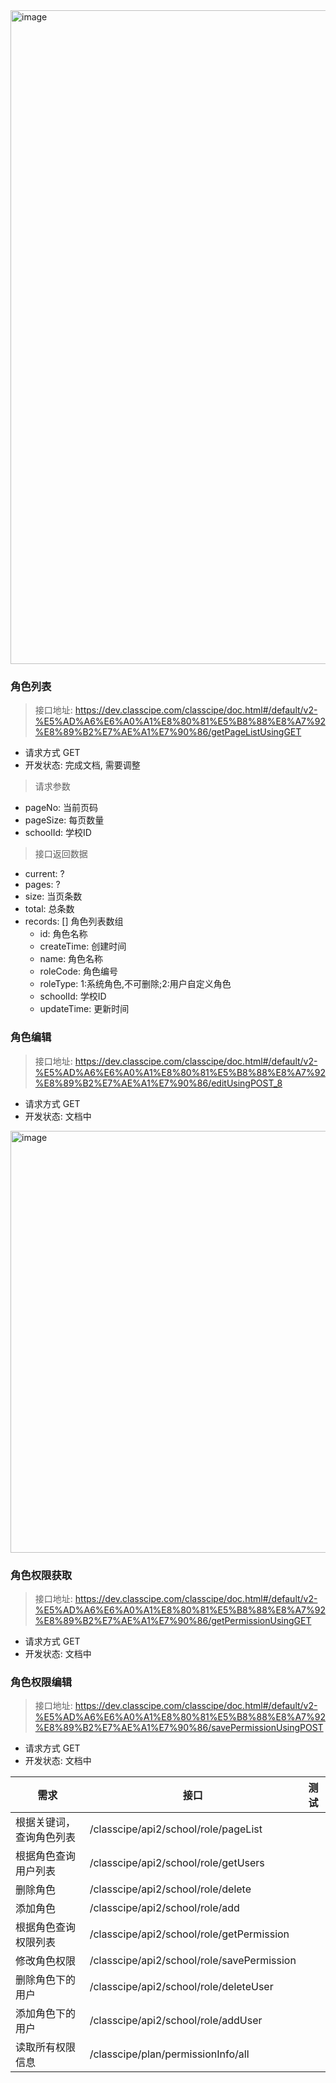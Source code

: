 <img width="1046" alt="image" src="https://user-images.githubusercontent.com/8150260/173976322-32af109b-8a2a-4009-9e87-153bc724f2ca.png">

### 角色列表
> 接口地址: https://dev.classcipe.com/classcipe/doc.html#/default/v2-%E5%AD%A6%E6%A0%A1%E8%80%81%E5%B8%88%E8%A7%92%E8%89%B2%E7%AE%A1%E7%90%86/getPageListUsingGET
- 请求方式 GET
- 开发状态: 完成文档, 需要调整

> 请求参数
- pageNo: 当前页码
- pageSize: 每页数量
- schoolId: 学校ID

> 接口返回数据
- current: ?
- pages: ?
- size: 当页条数
- total: 总条数
- records: [] 角色列表数组
  - id: 角色名称
  - createTime: 创建时间
  - name: 角色名称
  - roleCode: 角色编号
  - roleType: 1:系统角色,不可删除;2:用户自定义角色
  - schoolId: 学校ID
  - updateTime: 更新时间


### 角色编辑
> 接口地址: https://dev.classcipe.com/classcipe/doc.html#/default/v2-%E5%AD%A6%E6%A0%A1%E8%80%81%E5%B8%88%E8%A7%92%E8%89%B2%E7%AE%A1%E7%90%86/editUsingPOST_8
- 请求方式 GET
- 开发状态: 文档中

<img width="675" alt="image" src="https://user-images.githubusercontent.com/8150260/173976343-d758359b-8e40-409e-81d3-b8e942b3d1d3.png">

### 角色权限获取
> 接口地址: https://dev.classcipe.com/classcipe/doc.html#/default/v2-%E5%AD%A6%E6%A0%A1%E8%80%81%E5%B8%88%E8%A7%92%E8%89%B2%E7%AE%A1%E7%90%86/getPermissionUsingGET
- 请求方式 GET
- 开发状态: 文档中

### 角色权限编辑
> 接口地址: https://dev.classcipe.com/classcipe/doc.html#/default/v2-%E5%AD%A6%E6%A0%A1%E8%80%81%E5%B8%88%E8%A7%92%E8%89%B2%E7%AE%A1%E7%90%86/savePermissionUsingPOST
- 请求方式 GET
- 开发状态: 文档中




| 需求                     | 接口 | 测试 |
| ------------------------ | ---- | ---- |
| 根据关键词，查询角色列表 | /classcipe/api2/school/role/pageList     |      |
| 根据角色查询用户列表     | /classcipe/api2/school/role/getUsers     |      |
| 删除角色                 | /classcipe/api2/school/role/delete     |      |
| 添加角色                 | /classcipe/api2/school/role/add     |      |
| 根据角色查询权限列表     | /classcipe/api2/school/role/getPermission     |      |
| 修改角色权限             | /classcipe/api2/school/role/savePermission     |      |
| 删除角色下的用户         | /classcipe/api2/school/role/deleteUser     |      |
| 添加角色下的用户         | /classcipe/api2/school/role/addUser     |      |
| 读取所有权限信息         | /classcipe/plan/permissionInfo/all     |      |

